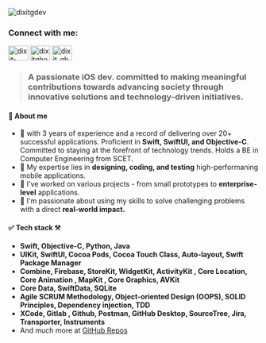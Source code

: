 <p align="left"> <img src="https://komarev.com/ghpvc/?username=adityakvaghela&label=Profile%20views&color=0e75b6&style=flat" alt="dixitgdev" /> </p>
<h3 align="left">Connect with me:</h3>
<p align="left">
<a href="https://linkedin.com/in/adityakvaghela" target="blank"><img align="center" src="https://raw.githubusercontent.com/rahuldkjain/github-profile-readme-generator/master/src/images/icons/Social/linked-in-alt.svg" alt="dixit-ghodadara" height="30" width="40" /></a>
<a href="https://twitter.com/iadii13" target="blank"><img align="center" src="https://raw.githubusercontent.com/rahuldkjain/github-profile-readme-generator/master/src/images/icons/Social/twitter.svg" alt="dixitghodadara" height="30" width="40" /></a>
<a href="https://instagram.com/adityaavaghela" target="blank"><img align="center" src="https://raw.githubusercontent.com/rahuldkjain/github-profile-readme-generator/master/src/images/icons/Social/instagram.svg" alt="dixit_ghodadara" height="30" width="40" /></a>
</p>

> ### **A passionate iOS dev. committed to making meaningful contributions towards advancing society through innovative solutions and technology-driven initiatives.**

#### 👤 About me
-  with 3 years of experience and a record of delivering over 20+ successful applications. Proficient in **Swift, SwiftUI, and Objective-C**. Committed to staying at the forefront of          technology trends. Holds a BE in Computer Engineering from SCET.
- 🔬 My expertise lies in **designing, coding, and testing** high-performaning mobile applications.
- 🦾 I've worked on various projects - from small prototypes to **enterprise-level** applications.
- 🚀 I'm passionate about using my skills to solve challenging problems with a direct **real-world impact.**
  
#### ✅ Tech stack ⚒️
- **Swift, Objective-C, Python, Java**
- **UIKit, SwiftUI, Cocoa Pods, Cocoa Touch Class, Auto-layout, Swift Package Manager**
- **Combine, Firebase, StoreKit, WidgetKit, ActivityKit , Core Location, Core Animation , MapKit , Core Graphics, AVKit**
- **Core Data, SwiftData, SQLite**
- **Agile SCRUM Methodology, Object-oriented Design (OOPS), SOLID Principles, Dependency injection, TDD**
- **XCode, Gitlab , Github, Postman, GitHub Desktop, SourceTree, Jira, Transporter, Instruments**
- And much more at [GitHub Repos](https://github.com/adityakvaghela?tab=repositories)



<!--
**AdityaKVaghela/AdityaKVaghela** is a ✨ _special_ ✨ repository because its `README.md` (this file) appears on your GitHub profile.

Here are some ideas to get you started:

- 🔭 I’m currently working on ...
- 🌱 I’m currently learning ...
- 👯 I’m looking to collaborate on ...
- 🤔 I’m looking for help with ...
- 💬 Ask me about ...
- 📫 How to reach me: ...
- 😄 Pronouns: ...
- ⚡ Fun fact: ...
-->
